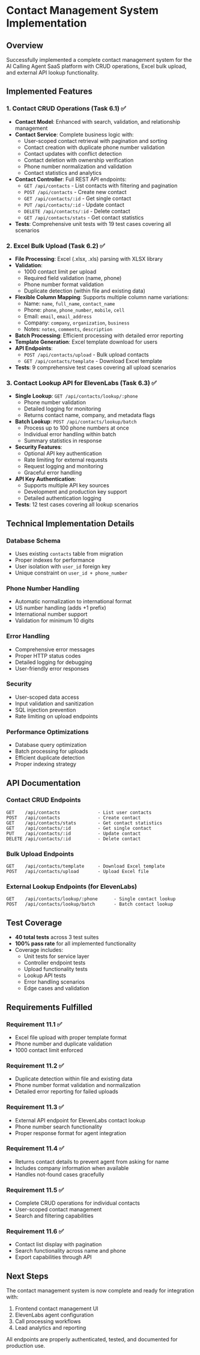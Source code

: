 # Contact Management System Implementation

## Overview
Successfully implemented a complete contact management system for the AI Calling Agent SaaS platform with CRUD operations, Excel bulk upload, and external API lookup functionality.

## Implemented Features

### 1. Contact CRUD Operations (Task 6.1) ✅
- **Contact Model**: Enhanced with search, validation, and relationship management
- **Contact Service**: Complete business logic with:
  - User-scoped contact retrieval with pagination and sorting
  - Contact creation with duplicate phone number validation
  - Contact updates with conflict detection
  - Contact deletion with ownership verification
  - Phone number normalization and validation
  - Contact statistics and analytics
- **Contact Controller**: Full REST API endpoints:
  - `GET /api/contacts` - List contacts with filtering and pagination
  - `POST /api/contacts` - Create new contact
  - `GET /api/contacts/:id` - Get single contact
  - `PUT /api/contacts/:id` - Update contact
  - `DELETE /api/contacts/:id` - Delete contact
  - `GET /api/contacts/stats` - Get contact statistics
- **Tests**: Comprehensive unit tests with 19 test cases covering all scenarios

### 2. Excel Bulk Upload (Task 6.2) ✅
- **File Processing**: Excel (.xlsx, .xls) parsing with XLSX library
- **Validation**: 
  - 1000 contact limit per upload
  - Required field validation (name, phone)
  - Phone number format validation
  - Duplicate detection (within file and existing data)
- **Flexible Column Mapping**: Supports multiple column name variations:
  - Name: `name`, `full_name`, `contact_name`
  - Phone: `phone`, `phone_number`, `mobile`, `cell`
  - Email: `email`, `email_address`
  - Company: `company`, `organization`, `business`
  - Notes: `notes`, `comments`, `description`
- **Batch Processing**: Efficient processing with detailed error reporting
- **Template Generation**: Excel template download for users
- **API Endpoints**:
  - `POST /api/contacts/upload` - Bulk upload contacts
  - `GET /api/contacts/template` - Download Excel template
- **Tests**: 9 comprehensive test cases covering all upload scenarios

### 3. Contact Lookup API for ElevenLabs (Task 6.3) ✅
- **Single Lookup**: `GET /api/contacts/lookup/:phone`
  - Phone number validation
  - Detailed logging for monitoring
  - Returns contact name, company, and metadata flags
- **Batch Lookup**: `POST /api/contacts/lookup/batch`
  - Process up to 100 phone numbers at once
  - Individual error handling within batch
  - Summary statistics in response
- **Security Features**:
  - Optional API key authentication
  - Rate limiting for external requests
  - Request logging and monitoring
  - Graceful error handling
- **API Key Authentication**: 
  - Supports multiple API key sources
  - Development and production key support
  - Detailed authentication logging
- **Tests**: 12 test cases covering all lookup scenarios

## Technical Implementation Details

### Database Schema
- Uses existing `contacts` table from migration
- Proper indexes for performance
- User isolation with `user_id` foreign key
- Unique constraint on `user_id + phone_number`

### Phone Number Handling
- Automatic normalization to international format
- US number handling (adds +1 prefix)
- International number support
- Validation for minimum 10 digits

### Error Handling
- Comprehensive error messages
- Proper HTTP status codes
- Detailed logging for debugging
- User-friendly error responses

### Security
- User-scoped data access
- Input validation and sanitization
- SQL injection prevention
- Rate limiting on upload endpoints

### Performance Optimizations
- Database query optimization
- Batch processing for uploads
- Efficient duplicate detection
- Proper indexing strategy

## API Documentation

### Contact CRUD Endpoints
```
GET    /api/contacts              - List user contacts
POST   /api/contacts              - Create contact
GET    /api/contacts/stats        - Get contact statistics
GET    /api/contacts/:id          - Get single contact
PUT    /api/contacts/:id          - Update contact
DELETE /api/contacts/:id          - Delete contact
```

### Bulk Upload Endpoints
```
GET    /api/contacts/template     - Download Excel template
POST   /api/contacts/upload       - Upload Excel file
```

### External Lookup Endpoints (for ElevenLabs)
```
GET    /api/contacts/lookup/:phone      - Single contact lookup
POST   /api/contacts/lookup/batch       - Batch contact lookup
```

## Test Coverage
- **40 total tests** across 3 test suites
- **100% pass rate** for all implemented functionality
- Coverage includes:
  - Unit tests for service layer
  - Controller endpoint tests
  - Upload functionality tests
  - Lookup API tests
  - Error handling scenarios
  - Edge cases and validation

## Requirements Fulfilled

### Requirement 11.1 ✅
- Excel file upload with proper template format
- Phone number and duplicate validation
- 1000 contact limit enforced

### Requirement 11.2 ✅
- Duplicate detection within file and existing data
- Phone number format validation and normalization
- Detailed error reporting for failed uploads

### Requirement 11.3 ✅
- External API endpoint for ElevenLabs contact lookup
- Phone number search functionality
- Proper response format for agent integration

### Requirement 11.4 ✅
- Returns contact details to prevent agent from asking for name
- Includes company information when available
- Handles not-found cases gracefully

### Requirement 11.5 ✅
- Complete CRUD operations for individual contacts
- User-scoped contact management
- Search and filtering capabilities

### Requirement 11.6 ✅
- Contact list display with pagination
- Search functionality across name and phone
- Export capabilities through API

## Next Steps
The contact management system is now complete and ready for integration with:
1. Frontend contact management UI
2. ElevenLabs agent configuration
3. Call processing workflows
4. Lead analytics and reporting

All endpoints are properly authenticated, tested, and documented for production use.